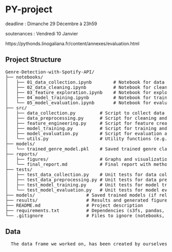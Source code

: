 <h1> PY-project </h1>
<p>deadline : Dimanche 29 Décembre à 23h59</p>
<p>soutenances : Vendredi 10 Janvier</p>
<p>https://pythonds.linogaliana.fr/content/annexes/evaluation.html</p>

<h2>Project Structure</h2>
<pre>
Genre-Detection-with-Spotify-API/
├── notebooks/
│   ├── 01_data_collection.ipynb        # Notebook for data collection via the Spotify API
│   ├── 02_data_cleaning.ipynb          # Notebook for cleaning and preprocessing the data
│   ├── 03_feature_exploration.ipynb    # Notebook for exploratory data analysis of features
│   ├── 04_model_training.ipynb         # Notebook for training classification models
│   └── 05_model_evaluation.ipynb       # Notebook for evaluating and visualizing model performance
├── src/
│   ├── data_collection.py         # Script to collect data from the Spotify API
│   ├── data_preprocessing.py      # Script for cleaning and preprocessing the data
│   ├── feature_engineering.py     # Script for feature creation and selection
│   ├── model_training.py          # Script for training and saving the models
│   ├── model_evaluation.py        # Script for evaluation and performance metrics
│   └── utils.py                   # Utility functions (e.g., data loading, metrics, etc.)
├── models/
│   └── trained_genre_model.pkl    # Saved trained genre classification model
├── reports/
│   ├── figures/                   # Graphs and visualizations from analysis and results
│   └── final_report.md            # Final report with methodology, results, and conclusions
├── tests/
│   ├── test_data_collection.py    # Unit tests for data collection
│   ├── test_data_preprocessing.py # Unit tests for data preprocessing
│   ├── test_model_training.py     # Unit tests for model training
│   └── test_model_evaluation.py   # Unit tests for model evaluation
├── models/                   # Saved trained models (if relevant)
├── results/                  # Results and generated figures
├── README.md                 # Project description
├── requirements.txt          # Dependencies (s3fs, pandas, sklearn, etc.)
└── .gitignore                # Files to ignore (notebooks, models, raw data)
</pre>

<h2>Data</h2>
<pre>
  The data frame we worked on, has been created by ourselves thanks to the api spotify. You can download it by using src/df_downloader.py
</pre>
